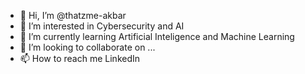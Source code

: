 - 👋 Hi, I’m @thatzme-akbar
- 👀 I’m interested in Cybersecurity and AI
- 🌱 I’m currently learning Artificial Inteligence and Machine Learning
- 💞️ I’m looking to collaborate on ...
- 📫 How to reach me LinkedIn

<!---
thatzme-akbar/thatzme-akbar is a ✨ special ✨ repository because its `README.md` (this file) appears on your GitHub profile.
You can click the Preview link to take a look at your changes.
--->
